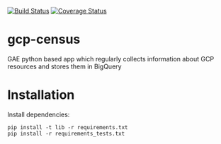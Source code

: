 [![Build Status](https://travis-ci.org/ocadotechnology/gcp-census.svg?branch=master)](https://travis-ci.org/ocadotechnology/gcp-census)
[![Coverage Status](https://coveralls.io/repos/github/ocadotechnology/gcp-census/badge.svg?branch=master)](https://coveralls.io/github/ocadotechnology/gcp-census?branch=master)
# gcp-census
GAE python based app which regularly collects information about GCP resources and stores them in BigQuery

# Installation

Install dependencies:

```
pip install -t lib -r requirements.txt
pip install -r requirements_tests.txt
```